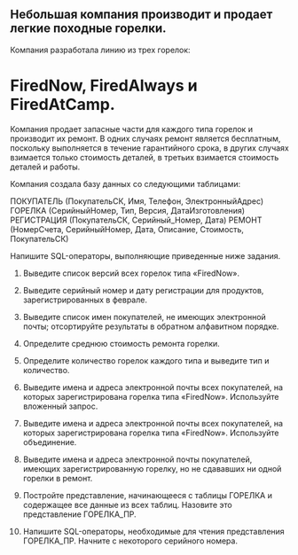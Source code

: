 ## Небольшая компания производит и продает легкие походные горелки.

Компания разработала линию из трех горелок: 
# FiredNow, FiredAlways и FiredAtCamp.
Компания продает запасные части для каждого типа горелок и производит их ремонт. 
В одних случаях ремонт является бесплатным, поскольку выполняется в течение гарантийного срока, 
в других случаях взимается только стоимость деталей, в третьих взимается стоимость деталей и работы.

Компания создала базу данных со следующими таблицами: 

ПОКУПАТЕЛЬ (ПокупательСК, Имя, Телефон, ЭлектронныйАдрес) 
ГОРЕЛКА (СерийныйНомер, Тип, Версия, ДатаИзготовления) 
РЕГИСТРАЦИЯ (ПокупательСК, Серийный_Номер, Дата)
РЕМОНТ (НомерСчета, СерийныйНомер, Дата, Описание, Стоимость, ПокупательСК)


Напишите SQL-операторы, выполняющие приведенные ниже задания.
1. Выведите список версий всех горелок типа «FiredNow».
2. Выведите серийный номер и дату регистрации для продуктов, зарегистрированных в феврале.
3. Выведите список имен покупателей, не имеющих электронной почты; отсортируйте результаты в обратном алфавитном порядке.
4. Определите среднюю стоимость ремонта горелки.
5. Определите количество горелок каждого типа и выведите тип и количество.


6. Выведите имена и адреса электронной почты всех покупателей, на которых зарегистрирована горелка типа «FiredNow». Используйте вложенный запрос.
7. Выведите имена и адреса электронной почты всех покупателей, на которых зарегистрирована горелка типа «FiredNow». Используйте объединение.
8. Выведите имена и адреса электронной почты покупателей, имеющих зарегистрированную горелку, но не сдававших ни одной горелки в ремонт.
9. Постройте представление, начинающееся с таблицы ГОРЕЛКА и содержащее все данные из всех таблиц. Назовите это представление ГОРЕЛКА_ПР.
10. Напишите SQL-операторы, необходимые для чтения представления ГОРЕЛКА_ПР. Начните с некоторого серийного номера.

